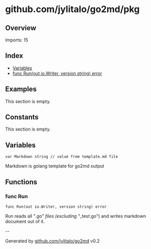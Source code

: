 # github.com/jylitalo/go2md/pkg

## Overview

Imports: 15

## Index
- [Variables](variables)
- [func Run(out io.Writer, version string) error](#func-run)

## Examples

This section is empty.

## Constants

This section is empty.

## Variables

```golang
var Markdown string // value from template.md file
```
Markdown is golang template for go2md output


## Functions

### func Run

```golang
func Run(out io.Writer, version string) error
```
Run reads all "*.go" files (excluding "*_test.go") and writes markdown document out of it.



--

Generated by [github.com/jylitalo/go2md](https://github.com/jylitalo/go2cmd/) v0.2

